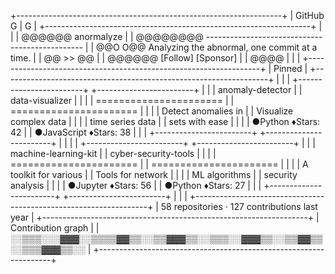 +------------------------------------------------------------------+
|  GitHub                                                   G | G  |
+------------------------------------------------------------------+
|                                                                  |
|    @@@@@@    anormalyze                                          |
|   @@@@@@@@   -----------------------------------------------     |
|   @@O  O@@   Analyzing the abnormal, one commit at a time.       |
|   @@ >> @@                                                       |
|    @@@@@@    [Follow] [Sponsor]                                  |
|     @@@@                                                         |
|                                                                  |
+------------------------------------------------------------------+
|  Pinned                                                          |
+------------------------------------------------------------------+
|                                                                  |
|  +------------------------+  +------------------------+          |
|  | anomaly-detector       |  | data-visualizer        |          |
|  | ====================== |  | ====================== |          |
|  | Detect anomalies in    |  | Visualize complex data |          |
|  | time series data       |  | sets with ease         |          |
|  | ●Python  ♦Stars: 42    |  | ●JavaScript ♦Stars: 38 |          |
|  +------------------------+  +------------------------+          |
|                                                                  |
|  +------------------------+  +------------------------+          |
|  | machine-learning-kit   |  | cyber-security-tools   |          |
|  | ====================== |  | ====================== |          |
|  | A toolkit for various  |  | Tools for network      |          |
|  | ML algorithms          |  | security analysis      |          |
|  | ●Jupyter ♦Stars: 56    |  | ●Python  ♦Stars: 27    |          |
|  +------------------------+  +------------------------+          |
|                                                                  |
+------------------------------------------------------------------+
|  58 repositories  ·  127 contributions last year                 |
+------------------------------------------------------------------+
|  Contribution graph                                              |
|  ░░▒▒▒░░░▓▓▓░░▒▒▒▒▓▓▒▒░░▒▒▓▓▓▒▒░░▒▒▒░░▓▓▓▒▒░░▒▒▓▓▒▒░░▒▒▒▓▓▓▒▒░░ |
+------------------------------------------------------------------+
